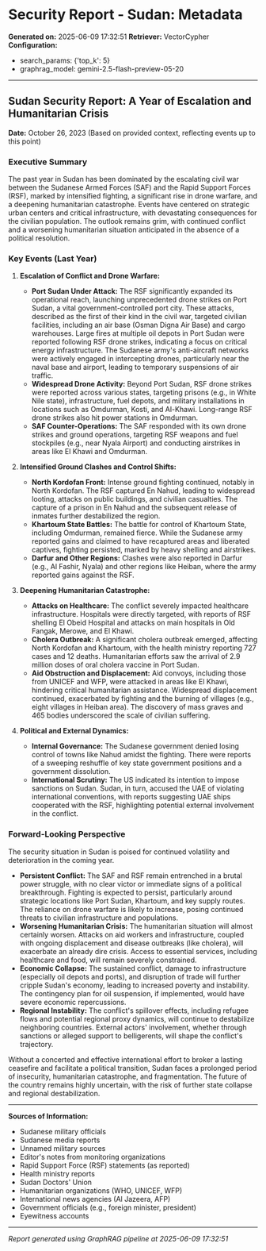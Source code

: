 # Security Report - Sudan: Metadata

**Generated on:** 2025-06-09 17:32:51
**Retriever:** VectorCypher
**Configuration:**
- search_params: {'top_k': 5}
- graphrag_model: gemini-2.5-flash-preview-05-20

---

## Sudan Security Report: A Year of Escalation and Humanitarian Crisis

**Date:** October 26, 2023 (Based on provided context, reflecting events up to this point)

### Executive Summary

The past year in Sudan has been dominated by the escalating civil war between the Sudanese Armed Forces (SAF) and the Rapid Support Forces (RSF), marked by intensified fighting, a significant rise in drone warfare, and a deepening humanitarian catastrophe. Events have centered on strategic urban centers and critical infrastructure, with devastating consequences for the civilian population. The outlook remains grim, with continued conflict and a worsening humanitarian situation anticipated in the absence of a political resolution.

### Key Events (Last Year)

1.  **Escalation of Conflict and Drone Warfare:**
    *   **Port Sudan Under Attack:** The RSF significantly expanded its operational reach, launching unprecedented drone strikes on Port Sudan, a vital government-controlled port city. These attacks, described as the first of their kind in the civil war, targeted civilian facilities, including an air base (Osman Digna Air Base) and cargo warehouses. Large fires at multiple oil depots in Port Sudan were reported following RSF drone strikes, indicating a focus on critical energy infrastructure. The Sudanese army's anti-aircraft networks were actively engaged in intercepting drones, particularly near the naval base and airport, leading to temporary suspensions of air traffic.
    *   **Widespread Drone Activity:** Beyond Port Sudan, RSF drone strikes were reported across various states, targeting prisons (e.g., in White Nile state), infrastructure, fuel depots, and military installations in locations such as Omdurman, Kosti, and Al-Khawi. Long-range RSF drone strikes also hit power stations in Omdurman.
    *   **SAF Counter-Operations:** The SAF responded with its own drone strikes and ground operations, targeting RSF weapons and fuel stockpiles (e.g., near Nyala Airport) and conducting airstrikes in areas like El Khawi and Omdurman.

2.  **Intensified Ground Clashes and Control Shifts:**
    *   **North Kordofan Front:** Intense ground fighting continued, notably in North Kordofan. The RSF captured En Nahud, leading to widespread looting, attacks on public buildings, and civilian casualties. The capture of a prison in En Nahud and the subsequent release of inmates further destabilized the region.
    *   **Khartoum State Battles:** The battle for control of Khartoum State, including Omdurman, remained fierce. While the Sudanese army reported gains and claimed to have recaptured areas and liberated captives, fighting persisted, marked by heavy shelling and airstrikes.
    *   **Darfur and Other Regions:** Clashes were also reported in Darfur (e.g., Al Fashir, Nyala) and other regions like Heiban, where the army reported gains against the RSF.

3.  **Deepening Humanitarian Catastrophe:**
    *   **Attacks on Healthcare:** The conflict severely impacted healthcare infrastructure. Hospitals were directly targeted, with reports of RSF shelling El Obeid Hospital and attacks on main hospitals in Old Fangak, Merowe, and El Khawi.
    *   **Cholera Outbreak:** A significant cholera outbreak emerged, affecting North Kordofan and Khartoum, with the health ministry reporting 727 cases and 12 deaths. Humanitarian efforts saw the arrival of 2.9 million doses of oral cholera vaccine in Port Sudan.
    *   **Aid Obstruction and Displacement:** Aid convoys, including those from UNICEF and WFP, were attacked in areas like El Khawi, hindering critical humanitarian assistance. Widespread displacement continued, exacerbated by fighting and the burning of villages (e.g., eight villages in Heiban area). The discovery of mass graves and 465 bodies underscored the scale of civilian suffering.

4.  **Political and External Dynamics:**
    *   **Internal Governance:** The Sudanese government denied losing control of towns like Nahud amidst the fighting. There were reports of a sweeping reshuffle of key state government positions and a government dissolution.
    *   **International Scrutiny:** The US indicated its intention to impose sanctions on Sudan. Sudan, in turn, accused the UAE of violating international conventions, with reports suggesting UAE ships cooperated with the RSF, highlighting potential external involvement in the conflict.

### Forward-Looking Perspective

The security situation in Sudan is poised for continued volatility and deterioration in the coming year.

*   **Persistent Conflict:** The SAF and RSF remain entrenched in a brutal power struggle, with no clear victor or immediate signs of a political breakthrough. Fighting is expected to persist, particularly around strategic locations like Port Sudan, Khartoum, and key supply routes. The reliance on drone warfare is likely to increase, posing continued threats to civilian infrastructure and populations.
*   **Worsening Humanitarian Crisis:** The humanitarian situation will almost certainly worsen. Attacks on aid workers and infrastructure, coupled with ongoing displacement and disease outbreaks (like cholera), will exacerbate an already dire crisis. Access to essential services, including healthcare and food, will remain severely constrained.
*   **Economic Collapse:** The sustained conflict, damage to infrastructure (especially oil depots and ports), and disruption of trade will further cripple Sudan's economy, leading to increased poverty and instability. The contingency plan for oil suspension, if implemented, would have severe economic repercussions.
*   **Regional Instability:** The conflict's spillover effects, including refugee flows and potential regional proxy dynamics, will continue to destabilize neighboring countries. External actors' involvement, whether through sanctions or alleged support to belligerents, will shape the conflict's trajectory.

Without a concerted and effective international effort to broker a lasting ceasefire and facilitate a political transition, Sudan faces a prolonged period of insecurity, humanitarian catastrophe, and fragmentation. The future of the country remains highly uncertain, with the risk of further state collapse and regional destabilization.

---
**Sources of Information:**
*   Sudanese military officials
*   Sudanese media reports
*   Unnamed military sources
*   Editor's notes from monitoring organizations
*   Rapid Support Force (RSF) statements (as reported)
*   Health ministry reports
*   Sudan Doctors' Union
*   Humanitarian organizations (WHO, UNICEF, WFP)
*   International news agencies (Al Jazeera, AFP)
*   Government officials (e.g., foreign minister, president)
*   Eyewitness accounts

---

*Report generated using GraphRAG pipeline at 2025-06-09 17:32:51*